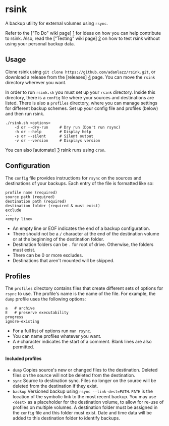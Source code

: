# rsink

A backup utility for external volumes using `rsync`.

Refer to the ["To Do" wiki page] [1] for ideas on how you can help contribute to rsink. Also, read the ["Testing" wiki page] [2] on how to test rsink without using your personal backup data.

## Usage

Clone rsink using `git clone https://github.com/adamlazz/rsink.git`, or download a release from the [releases] [4] page. You can move the `rsink` directory wherever you want.

In order to run `rsink.sh` you must set up your `rsink` directory. Inside this directory, there is a `config` file where your sources and destinations are listed. There is also a `profiles` directory, where you can manage settings for different backup schemes. Set up your config file and profiles (below) and then run rsink.

```
./rsink.sh <options>
    -d or --dry-run     # Dry run (Don't run rsync)
    -h or --help        # Display help
    -s or --silent      # Silent output
    -v or --version     # Displays version
```

You can also [automate] [3] rsink runs using `cron`.

## Configuration

The `config` file provides instructions for `rsync` on the sources and destinations of your backups. Each entry of the file is formatted like so:

```
profile name (required)
source path (required)
destination path (required)
destination folder (required & must exist)
exclude
...
<empty line>
```

* An empty line or EOF indicates the end of a backup configuration.
* There should not be a `/` character at the end of the destination volume or at the beginning of the destination folder.
* Destination folders can be `.` for root of drive. Otherwise, the folders must exist.
* There can be 0 or more excludes.
* Destinations that aren't mounted will be skipped.

## Profiles

The `profiles` directory contains files that create different sets of options for `rsync` to use. The profile's name is the name of the file. For example, the `dump` profile uses the following options:

```
a   # archive
E   # preserve executability
progress
ignore-existing
```

* For a full list of options run `man rsync`.
* You can name profiles whatever you want.
* A `#` character indicates the start of a comment. Blank lines are also permitted.

#### Included profiles

* `dump` Copies source's new or changed files to the destination. Deleted files on the source will not be deleted from the destination.
* `sync` Source to destination sync. Files no longer on the source will be deleted from the destination if they exist.
* `backup` Versioned backup using `rsync --link-dest=PATH`. `PATH` is the location of the symbolic link to the most recent backup. You may use `<dest>` as a placeholder for the destination volume, to allow for re-use of profiles on multiple volumes. A destination folder must be assigned in the `config` file and this folder must exist. Date and time data will be added to this destination folder to identify backups.

[1]: https://github.com/adamlazz/rsink/wiki/To-Do
[2]: https://github.com/adamlazz/rsink/wiki/Testing
[3]: https://github.com/adamlazz/rsink/wiki/Automation
[4]: https://github.com/adamlazz/rsink/releases
